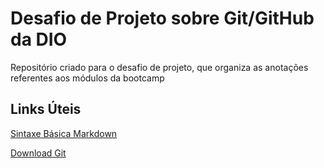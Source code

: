 # Desafio de Projeto sobre Git/GitHub da DIO
Repositório criado para o desafio de projeto, que organiza as anotações referentes aos módulos da bootcamp

## Links Úteis
[Sintaxe Básica Markdown](https://www.markdownguide.org/basic-syntax/)

[Download Git](https://git-scm.com/downloads)
